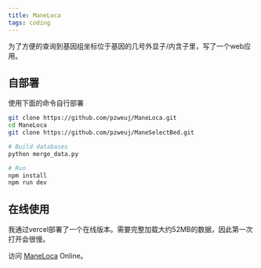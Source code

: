```yaml
---
title: ManeLoca
tags: coding
---
```


为了方便的查询到基因组坐标位于基因的几号外显子/内含子里，写了一个web应用。


## 自部署

使用下面的命令自行部署

```bash
git clone https://github.com/pzweuj/ManeLoca.git
cd ManeLoca
git clone https://github.com/pzweuj/ManeSelectBed.git

# Build databases
python merge_data.py

# Run
npm install
npm run dev
```


## 在线使用

我通过vercel部署了一个在线版本。需要完整加载大约52MB的数据，因此第一次打开会很慢。

访问 [ManeLoca](https://maneloca.vercel.app/) Online。

